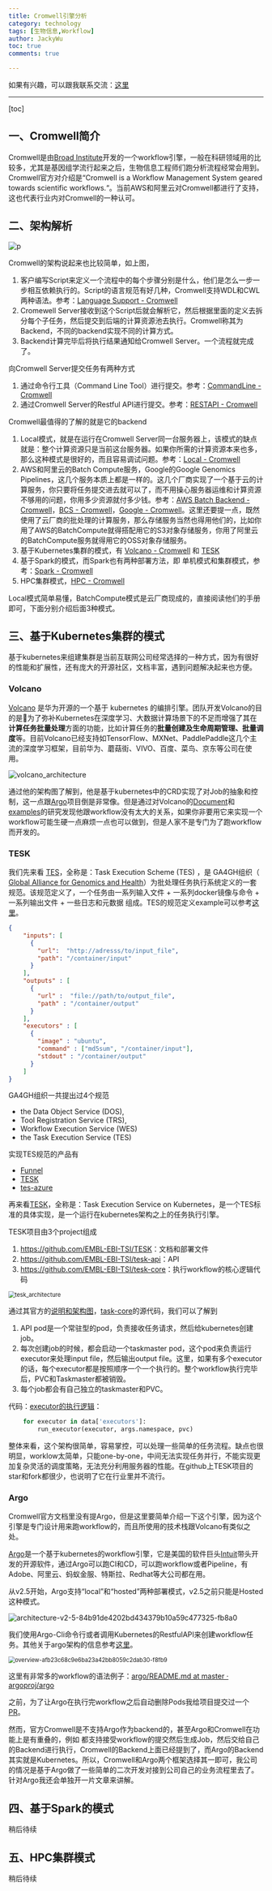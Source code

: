 ```yaml
---
title: Cromwell引擎分析
category: technology
tags: [生物信息,Workflow]
author: JackyWu
toc: true
comments: true

---
```


如果有兴趣，可以跟我联系交流：[这里](/contact/)

---

[toc]

## 一、Cromwell简介

Cromwell是由[Broad Institute](https://broadinstitute.org/)开发的一个workflow引擎，一般在科研领域用的比较多，尤其是基因组学流行起来之后，生物信息工程师们跑分析流程经常会用到。Cromwell官方对介绍是“Cromwell is a Workflow Management System geared towards scientific workflows.“。当前AWS和阿里云对Cromwell都进行了支持，这也代表行业内对Cromwell的一种认可。

## 二、架构解析

![p](/assets/images/workflow/cromwell.jpg)

Cromwell的架构说起来也比较简单，如上图，

1. 客户编写Script来定义一个流程中的每个步骤分别是什么，他们是怎么一步一步相互依赖执行的。Script的语言规范有好几种，Cromwell支持WDL和CWL两种语法。参考：[Language Support - Cromwell](https://cromwell.readthedocs.io/en/develop/LanguageSupport/)
2. Cromewell Server接收到这个Script后就会解析它，然后根据里面的定义去拆分每个子任务，然后提交到后端的计算资源池去执行。Cromwell称其为Backend，不同的backend实现不同的计算方式。
3. Backend计算完毕后将执行结果通知给Cromwell Server。一个流程就完成了。

向Cromwell Server提交任务有两种方式

1. 通过命令行工具（Command Line Tool）进行提交。参考：[CommandLine - Cromwell](https://cromwell.readthedocs.io/en/develop/CommandLine/)
2. 通过Cromwell Server的Restful API进行提交。参考：[RESTAPI - Cromwell](https://cromwell.readthedocs.io/en/develop/api/RESTAPI/)

Cromwell最值得的了解的就是它的backend

1. Local模式，就是在运行在Cromwell Server同一台服务器上，该模式的缺点就是：整个计算资源只是当前这台服务器。如果你所需的计算资源本来也多，那么这种模式是很好的，而且容易调试问题。参考：[Local - Cromwell](https://cromwell.readthedocs.io/en/develop/backends/Local/)
2. AWS和阿里云的Batch Compute服务，Google的Google Genomics Pipelines，这几个服务本质上都是一样的。这几个厂商实现了一个基于云的计算服务，你只要将任务提交进去就可以了，而不用操心服务器运维和计算资源不够用的问题，你用多少资源就付多少钱。参考：[AWS Batch Backend - Cromwell](https://cromwell.readthedocs.io/en/develop/backends/AWSBatch/)，[BCS - Cromwell](https://cromwell.readthedocs.io/en/develop/backends/BCS/)，[Google - Cromwell](https://cromwell.readthedocs.io/en/develop/backends/Google/)。这里还要提一点，既然使用了云厂商的批处理的计算服务，那么存储服务当然也得用他们的，比如你用了AWS的BatchCompute就得搭配用它的S3对象存储服务，你用了阿里云的BatchCompute服务就得用它的OSS对象存储服务。
3. 基于Kubernetes集群的模式，有 [Volcano - Cromwell](https://cromwell.readthedocs.io/en/develop/backends/Volcano/) 和 [TESK](https://github.com/EMBL-EBI-TSI/TESK)
4. 基于Spark的模式，而Spark也有两种部署方法，即 单机模式和集群模式，参考：[Spark - Cromwell](https://cromwell.readthedocs.io/en/develop/backends/Spark/)
5. HPC集群模式，[HPC - Cromwell](https://cromwell.readthedocs.io/en/develop/backends/HPC/)

Local模式简单易懂，BatchCompute模式是云厂商现成的，直接阅读他们的手册即可，下面分别介绍后面3种模式。

## 三、基于Kubernetes集群的模式

基于kubernetes来组建集群是当前互联网公司经常选择的一种方式，因为有很好的性能和扩展性，还有庞大的开源社区，文档丰富，遇到问题解决起来也方便。

### Volcano

[Volcano](https://github.com/volcano-sh/volcano/) 是华为开源的一个基于 kubernetes 的编排引擎。团队开发Volcano的目的是为了弥补Kubernetes在深度学习、大数据计算场景下的不足而增强了其在**计算任务批量处理**方面的功能，比如计算任务的**批量创建及生命周期管理、批量调度**等。目前Volcano已经支持如TensorFlow、MXNet、PaddlePaddle这几个主流的深度学习框架，目前华为、蘑菇街、VIVO、百度、菜鸟、京东等公司在使用。

![volcano_architecture](/assets/images/workflow/volcano_architecture.png)

通过他的架构图了解到，他是基于kubernetes中的CRD实现了对Job的抽象和控制，这一点跟[Argo](https://github.com/argoproj/argo)项目倒是非常像。但是通过对Volcano的[Document](https://volcano.sh/docs/)和[examples](https://github.com/argoproj/argo/tree/master/examples)的研究发现他跟workflow没有太大的关系，如果你非要用它来实现一个workflow可能生硬一点麻烦一点也可以做到，但是人家不是专门为了跑workflow而开发的。

### TESK

我们先来看 [TES](https://github.com/ga4gh/task-execution-schemas)，全称是：Task Execution Scheme (TES) ，是 GA4GH组织（ [Global Alliance for Genomics and Health](http://genomicsandhealth.org/)）为批处理任务执行系统定义的一套规范。该规范定义了，一个任务由一系列输入文件 + 一系列docker镜像与命令 + 一系列输出文件 + 一些日志和元数据 组成。TES的规范定义example可以参考[这里](https://github.com/ga4gh/task-execution-schemas)。

```json
{
    "inputs": [
      {
        "url":  "http://adresss/to/input_file",
        "path": "/container/input"
      }
    ],
    "outputs" : [
      {
        "url" :  "file://path/to/output_file",
        "path" : "/container/output"
      }
    ],
    "executors" : [
      {
        "image" : "ubuntu",
        "command" : ["md5sum", "/container/input"],
        "stdout" : "/container/output"
      }
    ]
}
```

GA4GH组织一共提出过4个规范

- the Data Object Service (DOS), 
- Tool Registration Service (TRS), 
- Workflow Execution Service (WES) 
- the Task Execution Service (TES)

实现TES规范的产品有

- [Funnel](https://ohsu-comp-bio.github.io/funnel/)
- [TESK](https://github.com/EMBL-EBI-TSI/TESK)
- [tes-azure](https://github.com/microsoft/tes-azure)

再来看[TESK](https://github.com/EMBL-EBI-TSI/TESK)，全称是：Task Execution Service on Kubernetes，是一个TES标准的具体实现，是一个运行在kubernetes架构之上的任务执行引擎。

TESK项目由3个project组成

1. <https://github.com/EMBL-EBI-TSI/TESK>：文档和部署文件
2. <https://github.com/EMBL-EBI-TSI/tesk-api>：API
3. <https://github.com/EMBL-EBI-TSI/tesk-core>：执行workflow的核心逻辑代码



<img src="/assets/images/workflow/tesk-architecture.png" alt="tesk_architecture" style="zoom:80%;" />

通过其官方的[说明和架构图](https://github.com/EMBL-EBI-TSI/TESK)，[task-core](https://github.com/EMBL-EBI-TSI/tesk-core/tree/master/src/tesk_core)的源代码，我们可以了解到

1. API pod是一个常驻型的pod，负责接收任务请求，然后给kubernetes创建job。
2. 每次创建job的时候，都会启动一个taskmaster pod，这个pod来负责运行executor来处理input file，然后输出output file。这里，如果有多个executor的话，每个executor都是按照顺序一个一个执行的。整个workflow执行完毕后，PVC和Taskmaster都被销毁。
3. 每个job都会有自己独立的taskmaster和PVC。

代码：[executor的执行逻辑](https://github.com/EMBL-EBI-TSI/tesk-core/blob/20d8be87601a5367284e9f00de96962c7e88a4b8/src/tesk_core/taskmaster.py#L141)：

```python
    for executor in data['executors']:
        run_executor(executor, args.namespace, pvc)
```

整体来看，这个架构很简单，容易掌控，可以处理一些简单的任务流程。缺点也很明显，worklow太简单，只能one-by-one，中间无法实现任务并行，不能实现更加复杂灵活的调度策略，无法充分利用服务器的性能。在github上TESK项目的star和fork都很少，也说明了它在行业里并不流行。

### Argo

Cromwell官方文档里没有提Argo，但是这里要简单介绍一下这个引擎，因为这个引擎是专门设计用来跑workflow的，而且所使用的技术栈跟Volcano有类似之处。

[Argo](https://github.com/argoproj/argo)是一个基于kubernetes的workflow引擎，它是美国的软件巨头[Intuit](https://sbconnect.intuit.com/smallbusiness/?cid=ppc_G_e_US_.SBG_US_GGL_Brand_Top+Terms_Exact_Search_Desktop._intuit_txt&gclid=Cj0KCQjwmpb0BRCBARIsAG7y4zZ7X3mAET94pipIjjNnoq2TaEzLinUW4cAaEUHHqVIHyWZ7twx_kWEaAi9bEALw_wcB&gclsrc=aw.ds)带头开发的开源软件，通过Argo可以跑CI和CD，可以跑workflow或者Pipeline，有Adobe、阿里云、蚂蚁金服、特斯拉、Redhat等大公司都在用。

从v2.5开始，Argo支持“local”和“hosted”两种部署模式，v2.5之前只能是Hosted这种模式。

![architecture-v2-5-84b91de4202bd434379b10a59c477325-fb8a0](/assets/images/workflow/argo-architecture-v2-5.png)

我们使用Argo-Cli命令行或者调用Kubernetes的RestfulAPI来创建workflow任务。其他关于argo架构的信息参考[这里](https://argoproj.github.io/docs/argo/architecture.html)。

<img src="/assets/images/workflow/argo-workflow-overview.jpeg" alt="overview-afb23c68c9e6ba23a42bb8059c2dab30-f8fb9" style="zoom:80%;" />

这里有非常多的workflow的语法例子：[argo/README.md at master · argoproj/argo](https://github.com/argoproj/argo/blob/master/examples/README.md)

之前，为了让Argo在执行完workflow之后自动删除Pods我给项目提交过一个[PR](http://jackywu.site/technology/argo-contribution/)。

然而，官方Cromwell是不支持Argo作为backend的，甚至Argo和Cromwell在功能上是有重叠的，例如 都支持接受workflow的提交然后生成Job，然后交给自己的Backend进行执行，Cromwell的Backend上面已经提到了，而Argo的Backend其实就是Kubernetes。所以，Cromwell和Argo两个框架选择其一即可，我公司的情况是基于Argo做了一些简单的二次开发对接到公司自己的业务流程里去了。针对Argo我还会单独开一片文章来讲解。

## 四、基于Spark的模式

稍后待续

## 五、HPC集群模式

稍后待续



